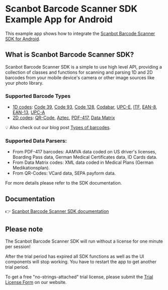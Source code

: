# Scanbot Barcode Scanner SDK Example App for Android

This example app shows how to integrate the [Scanbot Barcode Scanner SDK for Android](https://scanbot.io/developer/android-barcode-scanner/).


## What is Scanbot Barcode Scanner SDK?

Scanbot Barcode Scanner SDK is a simple to use high level API, providing a collection of classes and functions
for scanning and parsing 1D and 2D barcodes from your mobile device's camera or other image sources like your photo library.


### Supported Barcode Types

- [1D codes](https://scanbot.io/products/barcode-software/1d-barcode-scanner/): [Code 39](https://scanbot.io/products/barcode-software/1d-barcode-scanner/code-39/), [Code 93](https://scanbot.io/products/barcode-software/1d-barcode-scanner/code-93/), [Code 128](https://scanbot.io/products/barcode-software/1d-barcode-scanner/code-128/), [Codabar](https://scanbot.io/products/barcode-software/1d-barcode-scanner/codabar/), [UPC-E](https://scanbot.io/products/barcode-software/1d-barcode-scanner/upc/), [ITF](https://scanbot.io/products/barcode-software/1d-barcode-scanner/itf/), [EAN-8](https://scanbot-sdk.com/products/barcode-software/1d-barcode-scanner/ean/), [EAN-13](https://scanbot-sdk.com/products/barcode-software/1d-barcode-scanner/ean/), [UPC-A](https://scanbot.io/products/barcode-software/1d-barcode-scanner/upc/)
- [2D codes](https://scanbot.io/products/barcode-software/2d-barcode-scanner/): [QR-Code](https://scanbot.io/products/barcode-software/2d-barcode-scanner/qr-code/), [Aztec](https://scanbot.io/products/barcode-software/2d-barcode-scanner/aztec/), [PDF-417](https://scanbot.io/products/barcode-software/2d-barcode-scanner/pdf417/), [Data Matrix](https://scanbot.io/products/barcode-software/2d-barcode-scanner/data-matrix/)

💡 Also check out our blog post [Types of barcodes](https://scanbot.io/blog/types-of-barcodes/).


### Supported Data Parsers:

- From PDF-417 barcodes: AAMVA data coded on US driver's licenses, Boarding Pass data, German Medical Certificates data, ID Cards data.
- From Data Matrix codes: XML data coded in Medical Plans (German Medikationsplan).
- From QR-Codes: VCard data, SEPA payform data.

For more details please refer to the SDK documentation.


## Documentation

👉 [Scanbot Barcode Scanner SDK documentation](https://docs.scanbot.io/barcode-scanner-sdk/android/introduction/)


## Please note

The Scanbot Barcode Scanner SDK will run without a license for one minute per session!

After the trial period has expired all SDK functions as well as the UI components will stop working.
You have to restart the app to get another trial period.

To get a free "no-strings-attached" trial license, please submit the [Trial License Form](https://scanbot.io/trial/) on our website.
